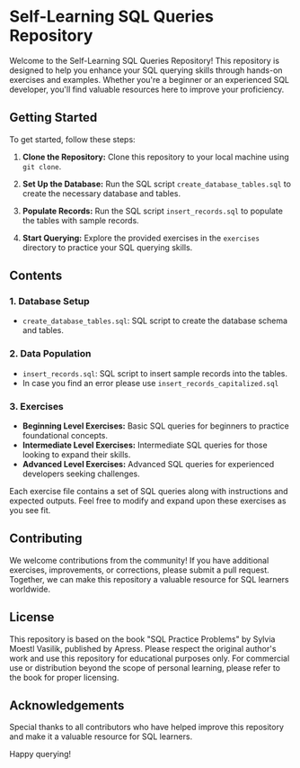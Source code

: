 # Self-Learning SQL Queries Repository

Welcome to the Self-Learning SQL Queries Repository! This repository is designed to help you enhance your SQL querying skills through hands-on exercises and examples. Whether you're a beginner or an experienced SQL developer, you'll find valuable resources here to improve your proficiency.

## Getting Started

To get started, follow these steps:

1. **Clone the Repository:** Clone this repository to your local machine using `git clone`.

2. **Set Up the Database:** Run the SQL script `create_database_tables.sql` to create the necessary database and tables.

3. **Populate Records:** Run the SQL script `insert_records.sql` to populate the tables with sample records.

4. **Start Querying:** Explore the provided exercises in the `exercises` directory to practice your SQL querying skills.

## Contents

### 1. Database Setup

- `create_database_tables.sql`: SQL script to create the database schema and tables.

### 2. Data Population

- `insert_records.sql`: SQL script to insert sample records into the tables.
- In case you find an error please use `insert_records_capitalized.sql`

### 3. Exercises

- **Beginning Level Exercises:** Basic SQL queries for beginners to practice foundational concepts.
- **Intermediate Level Exercises:** Intermediate SQL queries for those looking to expand their skills.
- **Advanced Level Exercises:** Advanced SQL queries for experienced developers seeking challenges.

Each exercise file contains a set of SQL queries along with instructions and expected outputs. Feel free to modify and expand upon these exercises as you see fit.

## Contributing

We welcome contributions from the community! If you have additional exercises, improvements, or corrections, please submit a pull request. Together, we can make this repository a valuable resource for SQL learners worldwide.

## License

This repository is based on the book "SQL Practice Problems" by Sylvia Moestl Vasilik, published by Apress. Please respect the original author's work and use this repository for educational purposes only. For commercial use or distribution beyond the scope of personal learning, please refer to the book for proper licensing.

## Acknowledgements

Special thanks to all contributors who have helped improve this repository and make it a valuable resource for SQL learners.

Happy querying!

